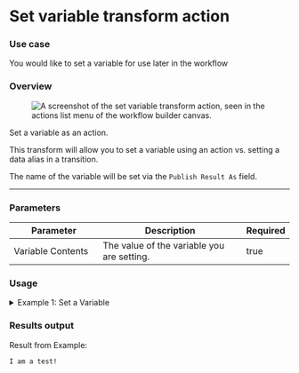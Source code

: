# Set variable transform action

### Use case

You would like to set a variable for use later in the workflow

### Overview

<figure><img src="../../../../.gitbook/assets/Screenshot 2025-04-18 at 3.07.35 PM.png" alt="A screenshot of the set variable transform action, seen in the actions list menu of the workflow builder canvas."><figcaption></figcaption></figure>

Set a variable as an action.

This transform will allow you to set a variable using an action vs. setting a data alias in a transition.

The name of the variable will be set via the `Publish Result As` field.

***

### Parameters

<table><thead><tr><th width="217">Parameter</th><th width="417.3333333333333">Description</th><th data-type="checkbox">Required</th></tr></thead><tbody><tr><td>Variable Contents</td><td>The value of the variable you are setting.</td><td>true</td></tr></tbody></table>

### Usage

<details>

<summary>Example 1: Set a Variable</summary>

Inputs:

**Variable Contents:** I am a test!

</details>

### Results output

Result from Example:

```
I am a test!
```
